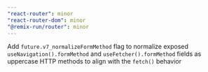 ```yaml
---
"react-router": minor
"react-router-dom": minor
"@remix-run/router": minor
---
```


Add `future.v7_normalizeFormMethod` flag to normalize exposed `useNavigation().formMethod` and `useFetcher().formMethod` fields as uppercase HTTP methods to align with the `fetch()` behavior
